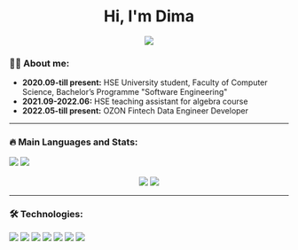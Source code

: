 <div id="header" align="center">
  <h1>
    <b>Hi, I'm Dima</b>
  </h1>
  <div id="badges" >
    <a href="https://t.me/DmitriyShagarov">
      <img src="https://img.shields.io/badge/Telegram-2CA5E0?style=for-the-badge&logo=telegram&logoColor=white"/>
    </a>
  </div>
</div>

### 👨‍💻 About me:
* **2020.09-till present:** HSE University student, Faculty of Computer Science, Bachelor’s Programme "Software Engineering"
* **2021.09-2022.06:** HSE teaching assistant for algebra course
* **2022.05-till present:** OZON Fintech Data Engineer Developer

---
### 🔥 Main Languages and Stats:
<div>
  <img src="https://img.shields.io/badge/go-%2300ADD8.svg?style=for-the-badge&logo=go&logoColor=white"/>
  <img src="https://img.shields.io/badge/python-3670A0?style=for-the-badge&logo=python&logoColor=ffdd54"/>
</div>

<div align="center">
  <br>
    <img src="https://github-readme-stats-git-masterrstaa-rickstaa.vercel.app/api/top-langs/?username=DmitySH&langs_count=4&hide=jupyter%20notebook,javascript,html&exclude_repo=team-up,java-jigsaw-hw5,AaDS-contests,java-mapper-hw4,java-cardsharps-hw3,java-DAG-hw2"/>
    <img src="https://github-readme-stats.vercel.app/api?username=DmitySH&show_icons=true&count_private=true&include_all_commits=true&line_height=33"/>
    </br>
</div>

---
### 🛠 Technologies:
<div>
  <img src="https://img.shields.io/badge/git-%23F05033.svg?style=for-the-badge&logo=git&logoColor=white"/>
  <img src="https://img.shields.io/badge/docker-%230db7ed.svg?style=for-the-badge&logo=docker&logoColor=white"/>
  <img src="https://img.shields.io/badge/Apache%20Kafka-000?style=for-the-badge&logo=apachekafka"/>
  <img src="https://img.shields.io/badge/postgres-%23316192.svg?style=for-the-badge&logo=postgresql&logoColor=white"/>
  <img src="https://img.shields.io/badge/gRPC-ff1709?style=for-the-badge&logoColor=white&color=blue&labelColor=gray"/>
  <img src="https://img.shields.io/badge/REST&nbsp;API-ff1709?style=for-the-badge&logoColor=white&color=darkgreen&labelColor=gray"/>
  <img src="https://img.shields.io/badge/jupyter-%239A1F00.svg?style=for-the-badge&logo=jupyter&logoColor=white"/>
</div>
